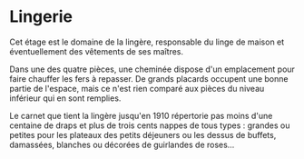 # Lingerie

Cet étage est le domaine de la lingère, responsable du linge de maison et éventuellement des vêtements de ses maîtres.

Dans une des quatre pièces, une cheminée dispose d'un emplacement pour faire chauffer les fers à repasser.
De grands placards occupent une bonne partie de l'espace, mais ce n'est rien comparé aux pièces du niveau inférieur qui en sont remplies.

Le carnet que tient la lingère jusqu'en 1910 répertorie pas moins d'une centaine de draps et plus de trois cents nappes de tous types : grandes ou petites pour les plateaux des petits déjeuners ou les dessus de buffets, damassées, blanches ou décorées de guirlandes de roses…
